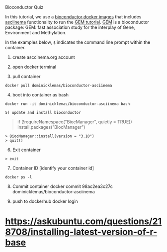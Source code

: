 Bioconductor Quiz

In this tutorial, we use a [bioconductor docker images](https://www.bioconductor.org/help/docker/) that includes [asciinema](https://asciinema.org/) functionality to run the [GEM tutorial](https://bioconductor.org/packages/release/bioc/vignettes/GEM/inst/doc/user_guide.html). [GEM](https://bioconductor.org/packages/release/bioc/html/GEM.html) is a bioconductor package: GEM: fast association study for the interplay of Gene, Environment and Methylation.

In the examples below, `$` indicates the command line prompt within the container.

1) create asccinema.org account

2) open docker terminal

3) pull container
```
docker pull dominicklemas/bioconductor-asciinema
```

4) boot into container as bash
```
docker run -it dominicklemas/bioconductor-asciinema bash

5) update and install bioconductor
```
> if (!requireNamespace("BiocManager", quietly = TRUE)) install.packages("BiocManager") 
```
> BiocManager::install(version = "3.10")
> quit()
```

6) Exit container
```
> exit
```
7) Container ID [identify your container id]
```
docker ps -l
```
8) Commit container
docker commit 98ac2ea3c27c dominicklemas/bioconductor-asciinema

9) push to dockerhub
docker login

# https://askubuntu.com/questions/218708/installing-latest-version-of-r-base